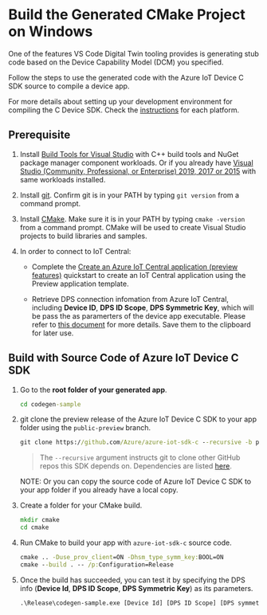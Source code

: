 # Build the Generated CMake Project on Windows

One of the features VS Code Digital Twin tooling provides is generating stub code based on the Device Capability Model (DCM) you specified.

Follow the steps to use the generated code with the Azure IoT Device C SDK source to compile a device app.

For more details about setting up your development environment for compiling the C Device SDK. Check the [instructions](https://github.com/Azure/azure-iot-sdk-c/blob/master/iothub_client/readme.md#compiling-the-c-device-sdk) for each platform.

## Prerequisite
1. Install [Build Tools for Visual Studio](https://visualstudio.microsoft.com/thank-you-downloading-visual-studio/?sku=BuildTools&rel=16) with C++ build tools and NuGet package manager component workloads. Or if you already have [Visual Studio (Community, Professional, or Enterprise) 2019, 2017 or 2015](https://www.visualstudio.com/downloads/) with same workloads installed.

1. Install [git](http://www.git-scm.com/). Confirm git is in your PATH by typing `git version` from a command prompt.

1. Install [CMake](https://cmake.org/). Make sure it is in your PATH by typing `cmake -version` from a command prompt. CMake will be used to create Visual Studio projects to build libraries and samples.

1. In order to connect to IoT Central:
    * Complete the [Create an Azure IoT Central application (preview features)](https://docs.microsoft.com/en-us/azure/iot-central/quick-deploy-iot-central-pnp?toc=/azure/iot-central-pnp/toc.json&bc=/azure/iot-central-pnp/breadcrumb/toc.json) quickstart to create an IoT Central application using the Preview application template.

    * Retrieve DPS connection infomation from Azure IoT Central, including **Device ID**, **DPS ID Scope**, **DPS Symmetric Key**, which will be pass the as paramerters of the device app executable. Please refer to [this document](https://docs.microsoft.com/en-us/azure/iot-central/concepts-connectivity) for more details. Save them to the clipboard for later use.

## Build with Source Code of Azure IoT Device C SDK
1. Go to the **root folder of your generated app**.
    ```cmd
    cd codegen-sample
    ```

1. git clone the preview release of the Azure IoT Device C SDK to your app folder using the `public-preview` branch.
    ```cmd
    git clone https://github.com/Azure/azure-iot-sdk-c --recursive -b public-preview
    ```
    > The `--recursive` argument instructs git to clone other GitHub repos this SDK depends on. Dependencies are listed [here](https://github.com/Azure/azure-iot-sdk-c/blob/master/.gitmodules).

    NOTE: Or you can copy the source code of Azure IoT Device C SDK to your app folder if you already have a local copy.

1. Create a folder for your CMake build.
    ```cmd
    mkdir cmake
    cd cmake
    ```

1. Run CMake to build your app with `azure-iot-sdk-c` source code.
    ```cmd
    cmake .. -Duse_prov_client=ON -Dhsm_type_symm_key:BOOL=ON
    cmake --build . -- /p:Configuration=Release
    ```

1. Once the build has succeeded, you can test it by specifying the DPS info (**Device Id**, **DPS ID Scope**, **DPS Symmetric Key**) as its parameters.
    ```cmd
    .\Release\codegen-sample.exe [Device Id] [DPS ID Scope] [DPS symmetric key]
    ```
